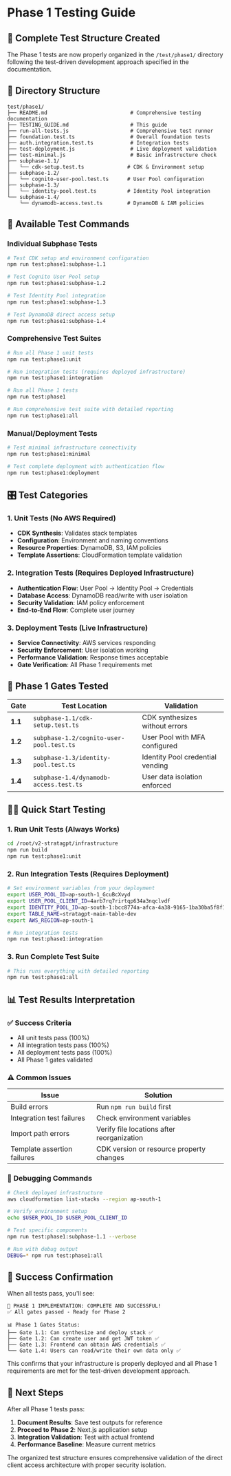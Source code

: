 # Phase 1 Testing Guide

## 🎯 Complete Test Structure Created

The Phase 1 tests are now properly organized in the `/test/phase1/` directory following the test-driven development approach specified in the documentation.

## 📁 Directory Structure

```
test/phase1/
├── README.md                           # Comprehensive testing documentation
├── TESTING_GUIDE.md                    # This guide
├── run-all-tests.js                    # Comprehensive test runner
├── foundation.test.ts                  # Overall foundation tests
├── auth.integration.test.ts            # Integration tests
├── test-deployment.js                  # Live deployment validation
├── test-minimal.js                     # Basic infrastructure check
├── subphase-1.1/
│   └── cdk-setup.test.ts              # CDK & Environment setup
├── subphase-1.2/
│   └── cognito-user-pool.test.ts      # User Pool configuration
├── subphase-1.3/
│   └── identity-pool.test.ts          # Identity Pool integration
└── subphase-1.4/
    └── dynamodb-access.test.ts        # DynamoDB & IAM policies
```

## 🧪 Available Test Commands

### Individual Subphase Tests
```bash
# Test CDK setup and environment configuration
npm run test:phase1:subphase-1.1

# Test Cognito User Pool setup
npm run test:phase1:subphase-1.2

# Test Identity Pool integration
npm run test:phase1:subphase-1.3

# Test DynamoDB direct access setup
npm run test:phase1:subphase-1.4
```

### Comprehensive Test Suites
```bash
# Run all Phase 1 unit tests
npm run test:phase1:unit

# Run integration tests (requires deployed infrastructure)
npm run test:phase1:integration

# Run all Phase 1 tests
npm run test:phase1

# Run comprehensive test suite with detailed reporting
npm run test:phase1:all
```

### Manual/Deployment Tests
```bash
# Test minimal infrastructure connectivity
npm run test:phase1:minimal

# Test complete deployment with authentication flow
npm run test:phase1:deployment
```

## 🎛️ Test Categories

### 1. **Unit Tests** (No AWS Required)
- **CDK Synthesis**: Validates stack templates
- **Configuration**: Environment and naming conventions
- **Resource Properties**: DynamoDB, S3, IAM policies
- **Template Assertions**: CloudFormation template validation

### 2. **Integration Tests** (Requires Deployed Infrastructure)
- **Authentication Flow**: User Pool → Identity Pool → Credentials
- **Database Access**: DynamoDB read/write with user isolation
- **Security Validation**: IAM policy enforcement
- **End-to-End Flow**: Complete user journey

### 3. **Deployment Tests** (Live Infrastructure)
- **Service Connectivity**: AWS services responding
- **Security Enforcement**: User isolation working
- **Performance Validation**: Response times acceptable
- **Gate Verification**: All Phase 1 requirements met

## 🎯 Phase 1 Gates Tested

| Gate | Test Location | Validation |
|------|---------------|------------|
| **1.1** | `subphase-1.1/cdk-setup.test.ts` | CDK synthesizes without errors |
| **1.2** | `subphase-1.2/cognito-user-pool.test.ts` | User Pool with MFA configured |
| **1.3** | `subphase-1.3/identity-pool.test.ts` | Identity Pool credential vending |
| **1.4** | `subphase-1.4/dynamodb-access.test.ts` | User data isolation enforced |

## 🏃‍♂️ Quick Start Testing

### 1. Run Unit Tests (Always Works)
```bash
cd /root/v2-stratagpt/infrastructure
npm run build
npm run test:phase1:unit
```

### 2. Run Integration Tests (Requires Deployment)
```bash
# Set environment variables from your deployment
export USER_POOL_ID=ap-south-1_GcuBcXvyd
export USER_POOL_CLIENT_ID=4arb7rq7rirtqp634a3nqclvdf
export IDENTITY_POOL_ID=ap-south-1:bcc8774a-afca-4a38-9165-1ba30ba5f8f1
export TABLE_NAME=stratagpt-main-table-dev
export AWS_REGION=ap-south-1

# Run integration tests
npm run test:phase1:integration
```

### 3. Run Complete Test Suite
```bash
# This runs everything with detailed reporting
npm run test:phase1:all
```

## 📊 Test Results Interpretation

### ✅ **Success Criteria**
- All unit tests pass (100%)
- All integration tests pass (100%)
- All deployment tests pass (100%)
- All Phase 1 gates validated

### ⚠️ **Common Issues**

| Issue | Solution |
|-------|----------|
| Build errors | Run `npm run build` first |
| Integration test failures | Check environment variables |
| Import path errors | Verify file locations after reorganization |
| Template assertion failures | CDK version or resource property changes |

### 🔧 **Debugging Commands**

```bash
# Check deployed infrastructure
aws cloudformation list-stacks --region ap-south-1

# Verify environment setup
echo $USER_POOL_ID $USER_POOL_CLIENT_ID

# Test specific components
npm run test:phase1:subphase-1.1 --verbose

# Run with debug output
DEBUG=* npm run test:phase1:all
```

## 🎉 Success Confirmation

When all tests pass, you'll see:

```
🎉 PHASE 1 IMPLEMENTATION: COMPLETE AND SUCCESSFUL!
✅ All gates passed - Ready for Phase 2

📊 Phase 1 Gates Status:
├── Gate 1.1: Can synthesize and deploy stack ✅
├── Gate 1.2: Can create user and get JWT token ✅
├── Gate 1.3: Frontend can obtain AWS credentials ✅
└── Gate 1.4: Users can read/write their own data only ✅
```

This confirms that your infrastructure is properly deployed and all Phase 1 requirements are met for the test-driven development approach.

## 🚀 Next Steps

After all Phase 1 tests pass:

1. **Document Results**: Save test outputs for reference
2. **Proceed to Phase 2**: Next.js application setup
3. **Integration Validation**: Test with actual frontend
4. **Performance Baseline**: Measure current metrics

The organized test structure ensures comprehensive validation of the direct client access architecture with proper security isolation.